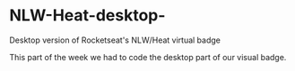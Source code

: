 # NLW-Heat-desktop-
Desktop version of Rocketseat's NLW/Heat virtual badge

This part of the week we had to code the desktop part of our visual badge.

